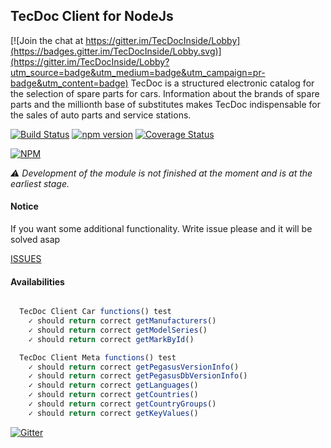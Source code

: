 TecDoc Client for NodeJs
------------------------

[![Join the chat at https://gitter.im/TecDocInside/Lobby](https://badges.gitter.im/TecDocInside/Lobby.svg)](https://gitter.im/TecDocInside/Lobby?utm_source=badge&utm_medium=badge&utm_campaign=pr-badge&utm_content=badge)
TecDoc is a structured electronic catalog for the selection of spare parts for cars.
Information about the brands of spare parts and the millionth base of substitutes makes TecDoc indispensable for the sales of auto parts and service stations.

[![Build Status](https://travis-ci.org/stanislav-web/tecdoc-client.svg?branch=master)](https://travis-ci.org/stanislav-web/tecdoc-client) [![npm version](https://badge.fury.io/js/tecdoc-client.svg)](https://badge.fury.io/js/tecdoc-client) [![Coverage Status](https://coveralls.io/repos/github/stanislav-web/tecdoc-client/badge.svg?branch=master)](https://coveralls.io/github/stanislav-web/tecdoc-client?branch=master)

[![NPM](https://nodei.co/npm/tecdoc-client.png?downloads=true&downloadRank=true&stars=true)](https://nodei.co/npm/tecdoc/)

*:warning: Development of the module is not finished at the moment and is at the earliest stage.*

#### Notice
If you want some additional functionality. Write issue please 
and it will be solved asap

[ISSUES](https://github.com/stanislav-web/tecdoc-client/issues)

#### Availabilities

```javascript

  TecDoc Client Car functions() test
    ✓ should return correct getManufacturers()
    ✓ should return correct getModelSeries()
    ✓ should return correct getMarkById()

  TecDoc Client Meta functions() test
    ✓ should return correct getPegasusVersionInfo()
    ✓ should return correct getPegasusDbVersionInfo()
    ✓ should return correct getLanguages()
    ✓ should return correct getCountries()
    ✓ should return correct getCountryGroups() 
    ✓ should return correct getKeyValues()

```

[![Gitter](https://badges.gitter.im/TecDocInside/Lobby.svg)](https://gitter.im/TecDocInside/Lobby?utm_source=badge&utm_medium=badge&utm_campaign=pr-badge&utm_content=body_badge)